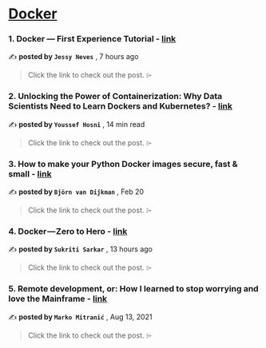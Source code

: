 
<h1><a href=https://medium.com/tag/docker/recommended target="_blank" rel="noopener noreferrer">Docker</a></h1>
<h3>1. Docker — First Experience Tutorial - <a href=https://medium.com/@neves.jessy?source=tag_recommended_feed---------0-84----------docker----------d95b3a0c_dce7_4901_8e27_faab56076c4d------- target="_blank" rel="noopener noreferrer">link</a></h3>

✍️ **posted by `Jessy Neves`** <date> , 7 hours ago</date>

<blockquote>Click the link to check out the post. ⌲</blockquote>

<h3>2. Unlocking the Power of Containerization: Why Data Scientists Need to Learn Dockers and Kubernetes? - <a href=https://medium.com/@youssefraafat57?source=tag_recommended_feed---------1-107----------docker----------d95b3a0c_dce7_4901_8e27_faab56076c4d------- target="_blank" rel="noopener noreferrer">link</a></h3>

✍️ **posted by `Youssef Hosni`** <date> , 14 min read</date>

<blockquote>Click the link to check out the post. ⌲</blockquote>

<h3>3. How to make your Python Docker images secure, fast & small - <a href=https://medium.com/@bjornvandijkman?source=tag_recommended_feed---------2-85----------docker----------d95b3a0c_dce7_4901_8e27_faab56076c4d------- target="_blank" rel="noopener noreferrer">link</a></h3>

✍️ **posted by `Björn van Dijkman`** <date> , Feb 20</date>

<blockquote>Click the link to check out the post. ⌲</blockquote>

<h3>4. Docker — Zero to Hero - <a href=https://medium.com/@tosukriti5?source=tag_recommended_feed---------3-84----------docker----------d95b3a0c_dce7_4901_8e27_faab56076c4d------- target="_blank" rel="noopener noreferrer">link</a></h3>

✍️ **posted by `Sukriti Sarkar`** <date> , 13 hours ago</date>

<blockquote>Click the link to check out the post. ⌲</blockquote>

<h3>5. Remote development, or: How I learned to stop worrying and love the Mainframe - <a href=https://medium.com/@marko.mitranic?source=tag_recommended_feed---------4-107----------docker----------d95b3a0c_dce7_4901_8e27_faab56076c4d------- target="_blank" rel="noopener noreferrer">link</a></h3>

✍️ **posted by `Marko Mitranić`** <date> , Aug 13, 2021</date>

<blockquote>Click the link to check out the post. ⌲</blockquote>

